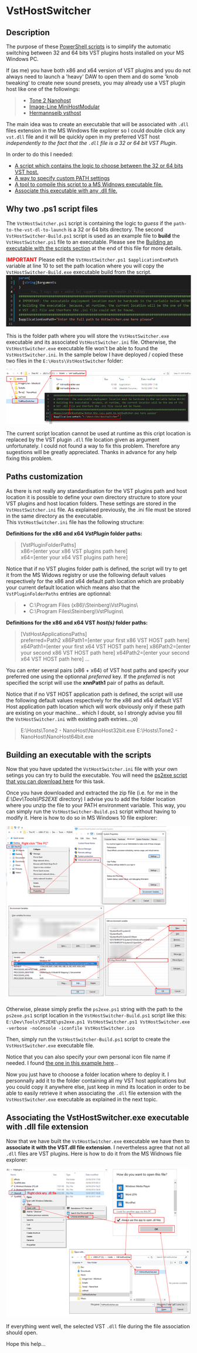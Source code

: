 # VstHostSwitcher

## Description

The purpose of these [PowerShell scripts](https://docs.microsoft.com/fr-fr/powershell/scripting/overview?view=powershell-6) is to simplify the automatic switching between 32 and 64 bits VST plugins hosts installed on your MS Windows PC.

If (as me) you have both x86 and x64 version of VST plugins and you do not always need to launch a 'heavy' DAW to open them and do some 'knob tweaking' to create new sound presets, you may already use a VST plugin host like one of the followings:

> - [Tone 2 Nanohost](https://www.tone2.com/nanohost.html)
> - [Image-Line MiniHostModular](https://forum.image-line.com/viewtopic.php?f=1919&t=123031)
> - [Hermannseib vsthost](http://www.hermannseib.com/english/vsthost.htm)

The main idea was to create an executable that will be associated with ``.dll`` files extension in the MS Windows file explorer so I could double click any ``vst.dll`` file and it will be quickly open in my preferred VST host *independently to the fact that the ``.dll`` file is a 32 or 64 bit VST Plugin*.

In order to do this I needed:

- [A script which contains the logic to choose between the 32 or 64 bits VST host.](#ANCHOR_SCRIPTS)
- [A way to specify custom PATH settings](#ANCHOR_SETTINGS)
- [A tool to compile this script to a MS Widnows executable file.](#ANCHOR_EXE)
- [Associate this executable with any .dll file.](#ANCHOR_FILE_ASSOCIATION)

<a name="ANCHOR_SCRIPTS"></a>

## Why two .ps1  script files

The ``VstHostSwitcher.ps1`` script is containing the logic to _guess_ if the ``path-to-the-vst-dl-to-launch`` is a 32 or 64 bits directory.
The second ``VstHostSwitcher-Build.ps1`` script is used as an example file to **build** the ``VstHostSwitcher.ps1`` file to an executable.
Please see the [Building an executable with the scripts section](#ANCHOR_EXE) at the end of this file for more details.

<span style="color:red">**IMPORTANT**</span>
Please edit the ``VstHostSwitcher.ps1 $applicationExePath`` variable at line 10 to set the path location where you will copy the ``VstHostSwitcher-Build.exe`` executable build from the script.
![Important-Warning-Image](images/Important-Warning.png)

This is the folder path where you will store the ``VstHostSwitcher.exe`` executable and its associated ``VstHostSwitcher.ini`` file. Otherwise, the ``VstHostSwitcher.exe`` executable file won't be able to found the ``VstHostSwitcher.ini``.
In the sample below I have deployed / copied these two files in the ``E:\Hosts\VstHostSwitcher`` folder:

![ExeApplicationPath-Image](images/ExeApplicationPath.png)

The current script location cannot be used at runtime as this cript location is replaced by the VST plugin ``.dll`` file location given as argument unfortunately. I could not found a way to fix this problem. Therefore any sugestions will be greatly appreciated. Thanks in advance for any help fixing this problem.  

<a name="ANCHOR_SETTINGS"></a>

## Paths customization

As there is not really any standardisation for the VST plugins path and host location it is possible to define your own directory structure to store your VST plugins and host location folders.
These settings are stored in the ``VstHostSwitcher.ini`` file. As explained previously,  the .ini file must be stored in the same directory as the executable.  
This ``VstHostSwitcher.ini`` file has the following structure:

**Definitions for the x86 and x64 *VstPlugin* folder paths:**

> \[VstPluginFolderPaths\]  
> x86=\[enter your x86 VST plugins path here\]  
> x64=\[enter your x64 VST plugins path here\]  

Notice that if no VST plugins folder path is defined, the script will try to get it from the MS Widows registry or use the following default values respectively for the x86 and x64 default path location which are probably your current default location which means also that the ``VstPluginFolderPaths`` entries are optionnal:

> - C:\Program Files (x86)\Steinberg\VstPlugins\
> - C:\Program Files\Steinberg\VstPlugins\

**Definitions for the x86 and x64 VST _host(s)_ folder paths:**

> \[VstHostApplicationsPaths\]  
> preferred=Path2
> x86Path1=\[enter your first x86 VST HOST path here\]  
> x64Path1=\[enter your first x64 VST HOST path here\]
> x86Path2=\[enter your second x86 VST HOST path here\]
> x64Path2=\[enter your second x64 VST HOST path here\]
>...

You can enter several pairs (x86 + x64) of VST host paths and specify your preferred one using the optionnal _preferred_ key. If the _preferred_ is not specified the script will use the __xnnPath1__ pair of paths as default.

Notice that if no VST HOST application path is defined, the script will use the following default values respectively for the x86 and x64 default VST Host application path location which will work obviously only if these path are existing on your machine... which I doubt, so I strongly advise you fill the ``VstHostSwitcher.ini`` with existing path extries...;o)

> E:\Hosts\Tone2 - NanoHost\NanoHost32bit.exe
> E:\Hosts\Tone2 - NanoHost\NanoHost64bit.exe

<a name="ANCHOR_EXE"></a>

## Building an executable with the scripts

Now that you have updated the ``VstHostSwitcher.ini`` file with your own setings you can try to build the executable. 
You will need the [ps2exe script that you can download here](https://gallery.technet.microsoft.com/scriptcenter/PS2EXE-GUI-Convert-9b4b0493) for this task.

Once you have downloaded and extracted the zip file (i.e. for me in the _E:\Dev\Tools\PS2EXE_ directory) I advise you to add the folder location where you unzip the file to your PATH environment variable. This way, you can simply run the ``VstHostSwitcher-Build.ps1`` script without having to modify it.
Here is how to do so in MS Windows 10 file explorer:

![SetEnv-Image](images/SetEnv.png)

Otherwise, please simply prefix the ``ps2exe.ps1`` string with the path to the ``ps2exe.ps1`` script location in the ``VstHostSwitcher-Build.ps1`` script like this:
``E:\Dev\Tools\PS2EXE\ps2exe.ps1 VstHostSwitcher.ps1 VstHostSwitcher.exe -verbose -noConsole -iconfile VstHostSwitcher.ico``

Then, simply run the ``VstHostSwitcher-Build.ps1`` script to create the ``VstHostSwitcher.exe`` executable file.

Notice that you can also specify your own personal icon file name if needed.
I found [the one in this example here](https://icon-icons.com/)...

Now you just have to chooose a folder location where to deploy it.
I personnally add it to the folder containing all my VST host applications but you could copy it anywhere else, just keep in mind its location in order to be able to easily retrieve it when associating the ``.dll`` file extension with the ``VstHostSwitcher.exe`` executable as explained in the next topic.

<a name="ANCHOR_FILE_ASSOCIATION"></a>

## Associating the VstHostSwitcher.exe executable with .dll file extension

Now that we have built the ``VstHostSwitcher.exe`` executable we have then to **associate it with the VST.dll file extension**.
I nevertheless agree that not all ``.dll`` files are VST plugins.
Here is how to do it from the MS Widnows file explorer:

![DllFileExtensionAssociation-Image](images/DllFileExtensionAssociation.png)

If everything went well, the selected VST ``.dll`` file during the file association should open.

Hope this help...
